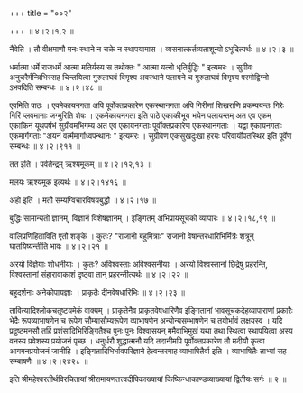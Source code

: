 +++
title = "००२"

+++
 ॥  ४।२।१,२  ॥   

  

नैवेति । तौ वीक्षमाणौ मनः स्थाने न चक्रे न स्थापयामास । व्यसनात्कर्तव्यताशून्यो ऽभूदित्यर्थः  ॥  ४।२।३  ॥   

  

धर्मात्मा धर्मे राजधर्मे आत्मा मतिर्यस्य स तथोक्तः " आत्मा यत्नो धृतिर्बुद्धिः " इत्यमरः । सुग्रीवः अनुचरैर्मन्त्रिभिस्सह चिन्तयित्वा गुरुलाघवं विमृश्य अवस्थाने पलायने च गुरुलाघवं विमृश्य परमोद्विग्नो ऽभवदिति सम्बन्धः  ॥  ४।२।४८  ॥   

  

एवमिति पाठः । एवमेकायनगता अपि पूर्वोक्तप्रकारेण एकस्थानगता अपि गिरीणां शिखराणि प्रकम्पयन्तः गिरेः गिरिं प्लवमानाः जग्मुरिति शेषः । एकमेकायनगता इति पाठे एकाकीभूय भयेन पलायन्तम् अत एव एकम् एकाकिनं यूथपर्षभं सुग्रीवमभिगम्य अत एव एकायनगताः पूर्वोक्तप्रकारेण एकस्थानगताः । यद्वा एकायनगताः एकमार्गगताः "अयनं वर्त्ममार्गाध्वपन्थानः " इत्यमरः । सुग्रीवेण एकसुखदुःखा हरयः परिवार्योपतस्थिर इति पूर्वेण सम्बन्धः  ॥  ४।२।९११  ॥   

  

तत इति । पर्वतेन्द्रम् ऋश्यमूकम्  ॥  ४।२।१२,१३  ॥   

  

मलयः ऋश्यमूक इत्यर्थः  ॥  ४।२।१४१६  ॥   

  

अहो इति । मतौ सम्यग्विचारविषयबुद्धौ  ॥  ४।२।१७  ॥   

  

बुद्धिः सामान्यतो ज्ञानम्, विज्ञानं विशेषज्ञानम् । इङ्गितम् अभिप्रायसूचको व्यापारः  ॥  ४।२।१८,१९  ॥   

  

वालिप्रणिहिताविति एतौ शङ्के । कुतः? "राजानो बहुमित्राः" राजानो वेषान्तरधारिभिर्मित्रैः शत्रून् घातयिष्यन्तीति भावः  ॥  ४।२।२१  ॥   

  

अरयो विज्ञेयाः शोधनीयाः । कुतः? अविश्वस्ताः अविश्वसनीयाः । अरयो विश्वस्तानां छिद्रेषु प्रहरन्ति, विश्वस्तानां संहारावाकाशं दृष्ट्वा तान् प्रहरन्तीत्यर्थः  ॥  ४।२।२२  ॥   

  

बहुदर्शनाः अनेकोपायज्ञाः । प्राकृतैः दीनवेषधारिभिः  ॥  ४।२।२३  ॥   

  

तावित्यादिश्लोकचतुष्टयमेकं वाक्यम् । प्राकृतेनैव प्राकृतवेषधारिणैव इङ्गितानां भावसूचकदेहव्यापाराणां प्रकारैः भेदैः रूपव्याभाषणेन च रूपेण सौम्यासौम्यरूपेण व्याभाषणेन अन्योन्यसम्भाषणेन च तयोर्भावं लक्षयस्व । यदि प्रदुष्टमनसौ तर्हि प्रशंसादिभिरिङ्गितैश्च पुनः पुनः विश्वासयन् ममैवाभिमुखं यथा तथा स्थित्वा स्थापयित्वा अस्य वनस्य प्रवेशस्य प्रयोजनं पृच्छ । धनुर्धरौ शुद्धात्मनौ यदि तदानीमपि पूर्वोक्तप्रकारेण तौ मदीयौ कृत्वा आगमनप्रयोजनं जानीहि । इङ्गितादिभिर्भावपरिज्ञाने हेत्वन्तरमाह व्याभाषितैर्वा इति । व्याभाषितैः ताभ्यां सह सम्बाषणैः  ॥  ४।२।२४२८  ॥   

  

इति श्रीमहेश्वरतीर्थविरचितायां श्रीरामायणतत्त्वदीपिकाख्यायां किष्किन्धाकाण्डव्याख्यायां द्वितीयः सर्गः  ॥  २  ॥   

  

